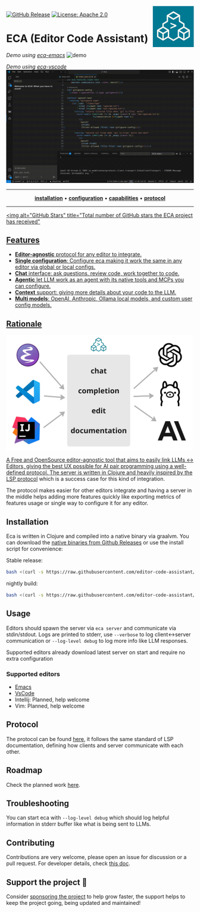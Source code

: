 <img src="images/logo.png" width="110" align="right">

[![GitHub Release](https://img.shields.io/github/v/release/editor-code-assistant/eca?display_name=release&style=flat-square)](https://github.com/editor-code-assistant/eca/releases/latest)
[![License: Apache 2.0](https://img.shields.io/badge/License-Apache%202.0-blue.svg?style=flat-square)](./LICENSE)

# ECA (Editor Code Assistant)

_Demo using [eca-emacs](https://github.com/editor-code-assistant/eca-emacs)_
![demo](https://raw.githubusercontent.com/editor-code-assistant/eca-emacs/master/demo.gif)

_Demo using [eca-vscode](https://github.com/editor-code-assistant/eca-vscode)_
![demo](https://raw.githubusercontent.com/editor-code-assistant/eca-vscode/master/demo.gif)

<hr>
<p align="center">
  <a href="#installation"><strong>installation</strong></a> •
  <a href="./docs/configuration.md"><strong>configuration</strong></a> •
  <a href="./docs/capabilities.md"><strong>capabilities</strong></a> •
  <a href="./docs/protocol.md"><strong>protocol</strong></a>
</p>
<hr>
  
<a href="https://github.com/editor-code-assistant/eca/stargazers"><img alt="GitHub Stars" title="Total number of GitHub stars the ECA project has received"

## Features

-  **Editor-agnostic** protocol for any editor to integrate.
- **Single configuration**: Configure eca making it work the same in any editor via global or local configs.
- **Chat** interface: ask questions, review code, work together to code.
- **Agentic** let LLM work as an agent with its native tools and MCPs you can configure.
- **Context** support: giving more details about your code to the LLM.
- **Multi models**: OpenAI, Anthropic, Ollama local models, and custom user config models.

## Rationale 

<img src="images/rationale.jpg" width="500">

A Free and OpenSource editor-agnostic tool that aims to easily link LLMs <-> Editors, giving the best UX possible for AI pair programming using a well-defined protocol. The server is written in Clojure and heavily inspired by the [LSP protocol](https://microsoft.github.io/language-server-protocol/) which is a success case for this kind of integration.

The protocol makes easier for other editors integrate and having a server in the middle helps adding more features quickly like exporting metrics of features usage or single way to configure it for any editor.

## Installation

Eca is written in Clojure and compiled into a native binary via graalvm. You can download the [native binaries from Github Releases](https://github.com/editor-code-assistant/eca/releases) or use the install script for convenience:

Stable release:

```bash
bash <(curl -s https://raw.githubusercontent.com/editor-code-assistant/eca/master/install)
```

nightly build:

```bash
bash <(curl -s https://raw.githubusercontent.com/editor-code-assistant/eca/master/install) --version nightly --dir ~/
```

## Usage

Editors should spawn the server via `eca server` and communicate via stdin/stdout. Logs are printed to stderr, use `--verbose` to log client<->server communication or `--log-level debug`  to log more info like LLM responses.

Supported editors already download latest server on start and require no extra configuration

### Supported editors

- [Emacs](https://github.com/editor-code-assistant/eca-emacs)
- [VsCode](https://github.com/editor-code-assistant/eca-vscode)
- Intellij: Planned, help welcome
- Vim: Planned, help welcome

## Protocol

The protocol can be found [here](./docs/protocol.md), it follows the same standard of LSP documentation, defining how clients and server communicate with each other.

## Roadmap

Check the planned work [here](https://github.com/orgs/editor-code-assistant/projects/1/views/1).

## Troubleshooting

You can start eca with `--log-level debug` which should log helpful information in stderr buffer like what is being sent to LLMs.

## Contributing

Contributions are very welcome, please open an issue for discussion or a pull request.
For developer details, check [this doc](./docs/development.md).

## Support the project 💖

Consider [sponsoring the project](https://github.com/sponsors/ericdallo) to help grow faster, the support helps to keep the project going, being updated and maintained!
